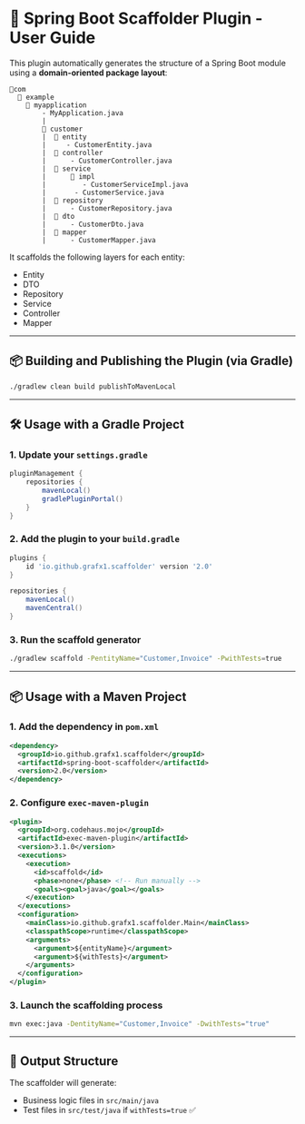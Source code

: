 
# 🧰 Spring Boot Scaffolder Plugin - User Guide

This plugin automatically generates the structure of a Spring Boot module using a **domain-oriented package layout**:

```
📂com
  📂 example
    📂 myapplication
        - MyApplication.java
        |
        📂 customer
        |  📂 entity
        |     - CustomerEntity.java
        |  📂 controller
        |      - CustomerController.java
        |  📂 service
        |      📂 impl
        |         - CustomerServiceImpl.java
        |       - CustomerService.java
        |  📂 repository
        |      - CustomerRepository.java
        |  📂 dto
        |      - CustomerDto.java
        |  📂 mapper
        |      - CustomerMapper.java
```

It scaffolds the following layers for each entity:
- Entity
- DTO
- Repository
- Service
- Controller
- Mapper

---

## 📦 Building and Publishing the Plugin (via Gradle)

```bash
./gradlew clean build publishToMavenLocal
```

---

## 🛠️ Usage with a Gradle Project

### 1. Update your `settings.gradle`
```groovy
pluginManagement {
    repositories {
        mavenLocal()
        gradlePluginPortal()
    }
}
```

### 2. Add the plugin to your `build.gradle`
```groovy
plugins {
    id 'io.github.grafx1.scaffolder' version '2.0'
}

repositories {
	mavenLocal()
	mavenCentral()
}
```

### 3. Run the scaffold generator
```bash
./gradlew scaffold -PentityName="Customer,Invoice" -PwithTests=true
```

---

## 📦 Usage with a Maven Project

### 1. Add the dependency in `pom.xml`

```xml
<dependency>
  <groupId>io.github.grafx1.scaffolder</groupId>
  <artifactId>spring-boot-scaffolder</artifactId>
  <version>2.0</version>
</dependency>
```

### 2. Configure `exec-maven-plugin`

```xml
<plugin>
  <groupId>org.codehaus.mojo</groupId>
  <artifactId>exec-maven-plugin</artifactId>
  <version>3.1.0</version>
  <executions>
    <execution>
      <id>scaffold</id>
      <phase>none</phase> <!-- Run manually -->
      <goals><goal>java</goal></goals>
    </execution>
  </executions>
  <configuration>
    <mainClass>io.github.grafx1.scaffolder.Main</mainClass>
    <classpathScope>runtime</classpathScope>
    <arguments>
      <argument>${entityName}</argument>
      <argument>${withTests}</argument>
    </arguments>
  </configuration>
</plugin>
```

### 3. Launch the scaffolding process

```bash
mvn exec:java -DentityName="Customer,Invoice" -DwithTests="true"
```

---

## 📂 Output Structure

The scaffolder will generate:
- Business logic files in `src/main/java`
- Test files in `src/test/java` if `withTests=true` ✅
